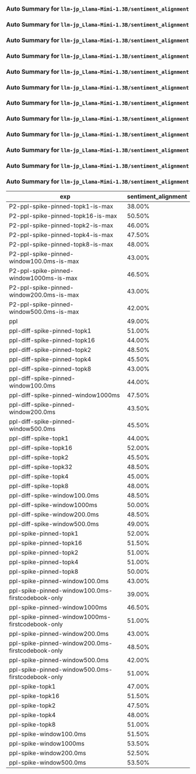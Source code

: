 ### Auto Summary for `llm-jp_Llama-Mimi-1.3B/sentiment_alignment`

### Auto Summary for `llm-jp_Llama-Mimi-1.3B/sentiment_alignment`

### Auto Summary for `llm-jp_Llama-Mimi-1.3B/sentiment_alignment`

### Auto Summary for `llm-jp_Llama-Mimi-1.3B/sentiment_alignment`

### Auto Summary for `llm-jp_Llama-Mimi-1.3B/sentiment_alignment`

### Auto Summary for `llm-jp_Llama-Mimi-1.3B/sentiment_alignment`

### Auto Summary for `llm-jp_Llama-Mimi-1.3B/sentiment_alignment`

### Auto Summary for `llm-jp_Llama-Mimi-1.3B/sentiment_alignment`

### Auto Summary for `llm-jp_Llama-Mimi-1.3B/sentiment_alignment`

### Auto Summary for `llm-jp_Llama-Mimi-1.3B/sentiment_alignment`

### Auto Summary for `llm-jp_Llama-Mimi-1.3B/sentiment_alignment`

### Auto Summary for `llm-jp_Llama-Mimi-1.3B/sentiment_alignment`

<!-- AUTO-GEN: SPLIT TABLE -->
| exp | sentiment_alignment |
| --- | --- |
| P2-ppl-spike-pinned-topk1-is-max | 38.00% |
| P2-ppl-spike-pinned-topk16-is-max | 50.50% |
| P2-ppl-spike-pinned-topk2-is-max | 46.00% |
| P2-ppl-spike-pinned-topk4-is-max | 47.50% |
| P2-ppl-spike-pinned-topk8-is-max | 48.00% |
| P2-ppl-spike-pinned-window100.0ms-is-max | 43.00% |
| P2-ppl-spike-pinned-window1000ms-is-max | 46.50% |
| P2-ppl-spike-pinned-window200.0ms-is-max | 43.00% |
| P2-ppl-spike-pinned-window500.0ms-is-max | 42.00% |
| ppl | 49.00% |
| ppl-diff-spike-pinned-topk1 | 51.00% |
| ppl-diff-spike-pinned-topk16 | 44.00% |
| ppl-diff-spike-pinned-topk2 | 48.50% |
| ppl-diff-spike-pinned-topk4 | 45.50% |
| ppl-diff-spike-pinned-topk8 | 43.00% |
| ppl-diff-spike-pinned-window100.0ms | 44.00% |
| ppl-diff-spike-pinned-window1000ms | 47.50% |
| ppl-diff-spike-pinned-window200.0ms | 43.50% |
| ppl-diff-spike-pinned-window500.0ms | 45.50% |
| ppl-diff-spike-topk1 | 44.00% |
| ppl-diff-spike-topk16 | 52.00% |
| ppl-diff-spike-topk2 | 45.50% |
| ppl-diff-spike-topk32 | 48.50% |
| ppl-diff-spike-topk4 | 45.00% |
| ppl-diff-spike-topk8 | 48.00% |
| ppl-diff-spike-window100.0ms | 48.50% |
| ppl-diff-spike-window1000ms | 50.00% |
| ppl-diff-spike-window200.0ms | 48.50% |
| ppl-diff-spike-window500.0ms | 49.00% |
| ppl-spike-pinned-topk1 | 52.00% |
| ppl-spike-pinned-topk16 | 51.50% |
| ppl-spike-pinned-topk2 | 51.00% |
| ppl-spike-pinned-topk4 | 51.00% |
| ppl-spike-pinned-topk8 | 50.00% |
| ppl-spike-pinned-window100.0ms | 43.00% |
| ppl-spike-pinned-window100.0ms-firstcodebook-only | 39.00% |
| ppl-spike-pinned-window1000ms | 46.50% |
| ppl-spike-pinned-window1000ms-firstcodebook-only | 51.00% |
| ppl-spike-pinned-window200.0ms | 43.00% |
| ppl-spike-pinned-window200.0ms-firstcodebook-only | 48.50% |
| ppl-spike-pinned-window500.0ms | 42.00% |
| ppl-spike-pinned-window500.0ms-firstcodebook-only | 51.00% |
| ppl-spike-topk1 | 47.00% |
| ppl-spike-topk16 | 51.50% |
| ppl-spike-topk2 | 47.50% |
| ppl-spike-topk4 | 48.00% |
| ppl-spike-topk8 | 51.00% |
| ppl-spike-window100.0ms | 51.50% |
| ppl-spike-window1000ms | 53.50% |
| ppl-spike-window200.0ms | 52.50% |
| ppl-spike-window500.0ms | 53.50% |
<!-- AUTO-GEN: SPLIT TABLE -->
